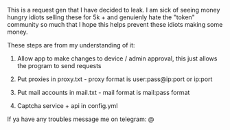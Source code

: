 This is a request gen that I have decided to leak. I am sick of seeing money hungry idiots
selling these for 5k + and genuienly hate the "token" community so much that I hope this helps
prevent these idiots making some money.

These steps are from my understanding of it:

1) Allow app to make changes to device / admin approval, this just allows the program to send requests

2) Put proxies in proxy.txt - proxy format is user:pass@ip:port or ip:port

3) Put mail accounts in mail.txt - mail format is mail:pass format

4) Captcha service + api in config.yml


If ya have any troubles message me on telegram: @